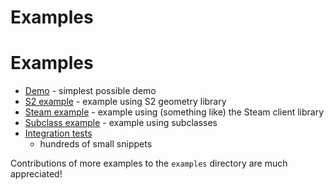 # Examples

# Examples

* [Demo](https://github.com/google/autocxx/tree/main/demo) - simplest possible demo
* [S2 example](https://github.com/google/autocxx/tree/main/examples/s2) - example using S2 geometry library
* [Steam example](https://github.com/google/autocxx/tree/main/examples/steam-mini) - example using (something like) the Steam client library
* [Subclass example](https://github.com/google/autocxx/tree/main/examples/subclass) - example using subclasses
* [Integration tests](https://github.com/google/autocxx/blob/main/integration-tests/src/tests.rs)
  - hundreds of small snippets

Contributions of more examples to the `examples` directory are much appreciated!
